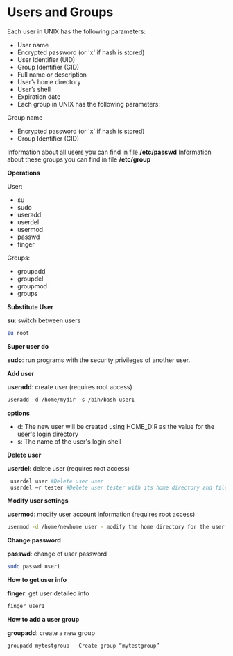 # Users and Groups

Each user in UNIX has the following parameters:

- User name
- Encrypted password (or 'x' if hash is stored)
- User Identifier (UID)
- Group Identifier (GID)
- Full name or description
- User’s home directory
- User’s shell
- Expiration date
- Each group in UNIX has the following parameters:

Group name
- Encrypted password (or 'x' if hash is stored)
- Group Identifier (GID)

Information about all users you can find in file **/etc/passwd**
Information about these groups you can find in file **/etc/group**

**Operations**

User:

- su
- sudo
- useradd
- userdel
- usermod
- passwd
- finger

Groups:

- groupadd
- groupdel
- groupmod
- groups

**Substitute User**

**su**: switch between users

```sh
su root
```

**Super user do**

**sudo**: run programs with the security privileges of another user.

**Add user**

**useradd**: create user (requires root access)

```sh
useradd –d /home/mydir –s /bin/bash user1
```

**options**

- d: The new user will be created using HOME_DIR as the value for the user's login directory
- s:  The name of the user's login shell

**Delete user**

**userdel**: delete user (requires root access)

```sh
 userdel user #Delete user user
 userdel –r tester #Delete user tester with its home directory and files
```

**Modify user settings**

**usermod**: modify user account information (requires root access)

```sh
usermod -d /home/newhome user - modify the home directory for the user account to "/home/newhome"
```

**Change password**

**passwd**: change of user password

```sh
sudo passwd user1
```

**How to get user info**

**finger**: get user detailed info

```sh
finger user1
```

**How to add a user group**

**groupadd**: create a new group

```sh
groupadd mytestgroup - Create group “mytestgroup”
```